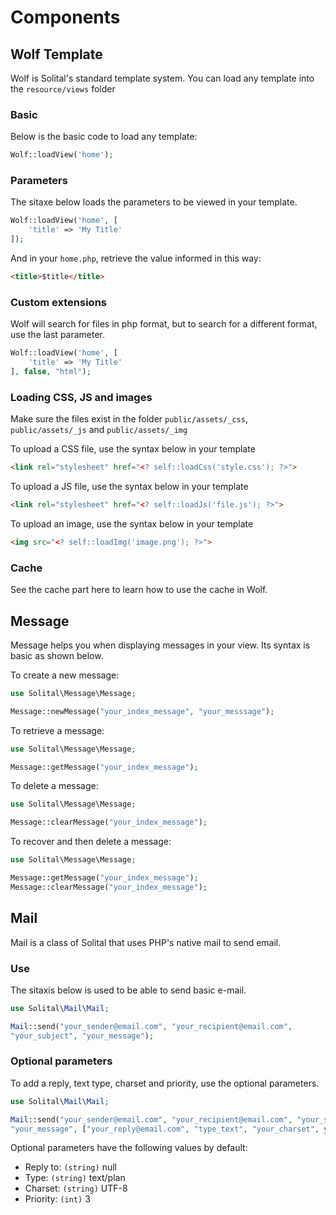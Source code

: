 # Components

## Wolf Template 
Wolf is Solital's standard template system. You can load any template into the `resource/views` folder

### Basic
Below is the basic code to load any template:

```php
Wolf::loadView('home');
```
        
### Parameters
The sitaxe below loads the parameters to be viewed in your template.

```php
Wolf::loadView('home', [
    'title' => 'My Title'
]);
```
        
And in your `home.php`, retrieve the value informed in this way:

```html
<title>$title</title>
```
        
### Custom extensions
Wolf will search for files in php format, but to search for a different format, use the last parameter.

```php
Wolf::loadView('home', [
    'title' => 'My Title'
], false, "html");
```
        
### Loading CSS, JS and images
Make sure the files exist in the folder `public/assets/_css`, `public/assets/_js` and `public/assets/_img`

To upload a CSS file, use the syntax below in your template

```html
<link rel="stylesheet" href="<? self::loadCss('style.css'); ?>">
```
        
To upload a JS file, use the syntax below in your template

```html
<link rel="stylesheet" href="<? self::loadJs('file.js'); ?>">
```
        
To upload an image, use the syntax below in your template

```html
<img src="<? self::loadImg('image.png'); ?>">
```
        
### Cache
See the cache part here to learn how to use the cache in Wolf.

## Message

Message helps you when displaying messages in your view. Its syntax is basic as shown below.

To create a new message:

```php
use Solital\Message\Message;

Message::newMessage("your_index_message", "your_messsage");
```

To retrieve a message:

```php
use Solital\Message\Message;

Message::getMessage("your_index_message");
```

To delete a message:

```php
use Solital\Message\Message;

Message::clearMessage("your_index_message");
```

To recover and then delete a message:

```php
use Solital\Message\Message;

Message::getMessage("your_index_message");
Message::clearMessage("your_index_message");
```

## Mail

Mail is a class of Solital that uses PHP's native mail to send email.

### Use

The sitaxis below is used to be able to send basic e-mail.

```php
use Solital\Mail\Mail;

Mail::send("your_sender@email.com", "your_recipient@email.com", 
"your_subject", "your_message");
```
        
### Optional parameters

To add a reply, text type, charset and priority, use the optional parameters.

```php
use Solital\Mail\Mail;

Mail::send("your_sender@email.com", "your_recipient@email.com", "your_subject", 
"your_message", ["your_reply@email.com", "type_text", "your_charset", your_priority]);

```

Optional parameters have the following values by default:

- Reply to: `(string)` null
- Type: `(string)` text/plan
- Charset: `(string)` UTF-8
- Priority: `(int)` 3